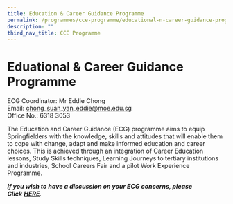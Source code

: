 ```yaml
---
title: Education & Career Guidance Programme
permalink: /programmes/cce-programme/educational-n-career-guidance-programme
description: ""
third_nav_title: CCE Programme
---
```

# **Eduational & Career Guidance Programme**

ECG Coordinator: Mr Eddie Chong    
Email: [chong_suan_yan_eddie@moe.edu.sg](mailto:chong_suan_yan_eddie@moe.edu.sg)     
Office No.: 6318 3053

The Education and Career Guidance (ECG) programme aims to equip Springfielders with the knowledge, skills and attitudes that will enable them to cope with change, adapt and make informed education and career choices. This is achieved through an integration of Career Education lessons, Study Skills techniques, Learning Journeys to tertiary institutions and industries, School Careers Fair and a pilot Work Experience Programme.

  

_**If you wish to have a discussion on your ECG concerns, please Click**_ **_[HERE](https://springfieldsec.moe.edu.sg/programmes/cce-programme/educational-n-career-guidance-programme/ecg-at-springfield)_**_._

